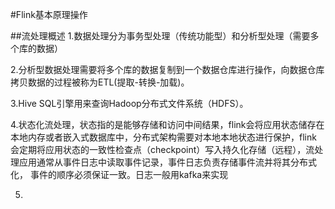#Flink基本原理操作

##流处理概述
1.数据处理分为事务型处理（传统功能型）和分析型处理（需要多个库的数据）

2.分析型数据处理需要将多个库的数据复制到一个数据仓库进行操作，向数据仓库拷贝数据的过程被称为ETL(提取-转换-加载)。

3.Hive SQL引擎用来查询Hadoop分布式文件系统（HDFS）。

4.状态化流处理，状态指的是能够存储和访问中间结果，flink会将应用状态储存在本地内存或者嵌入式数据库中，分布式架构需要对本地本地状态进行保护，flink
会定期将应用状态的一致性检查点（checkpoint）写入持久化存储（远程），流处理应用通常从事件日志中读取事件记录，事件日志负责存储事件流并将其分布式化，
事件的顺序必须保证一致。日志一般用kafka来实现

5.